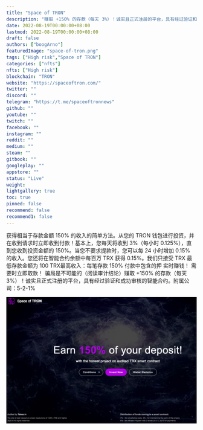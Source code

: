 ```yaml
---
title: "Space of TRON"
description: "赚取 +150% 的存款（每天 3%）！诚实且正式注册的平台，具有经过验证和成功审核的智能合约。附属公司：5-2-1%"
date: 2022-08-19T00:00:00+08:00
lastmod: 2022-08-19T00:00:00+08:00
draft: false
authors: ["boogArno"]
featuredImage: "space-of-tron.png"
tags: ["High risk","Space of TRON"]
categories: ["nfts"]
nfts: ["High risk"]
blockchain: "TRON"
website: "https://spaceoftron.com/"
twitter: ""
discord: ""
telegram: "https://t.me/spaceoftronnews"
github: ""
youtube: ""
twitch: ""
facebook: ""
instagram: ""
reddit: ""
medium: ""
steam: ""
gitbook: ""
googleplay: ""
appstore: ""
status: "Live"
weight: 
lightgallery: true
toc: true
pinned: false
recommend: false
recommend1: false
---
```

获得相当于存款金额 150% 的收入的简单方法。从您的 TRON 钱包进行投资，并在收到请求时立即收到付款！基本上，您每天将收到 3%（每小时 0.125%），直到您收到投资金额的 150%。当您不要求提款时，您可以每 24 小时增加 0.15% 的收入。您还将在智能合约余额中每百万 TRX 获得 0.15%。我们只接受 TRX  最低存款金额为 100 TRX最高收入：每笔存款 150%  付款中包含的押 实时赚钱！  需要时立即取款！  骗局是不可能的（阅读审计结论）赚取 +150% 的存款（每天 3%）！诚实且正式注册的平台，具有经过验证和成功审核的智能合约。附属公司：5-2-1%

![spaceoftron-dapp-high-risk-tron-image1_c0a3856ccc68f4e6b79e4f416a4af4b8](spaceoftron-dapp-high-risk-tron-image1_c0a3856ccc68f4e6b79e4f416a4af4b8.png)

  







